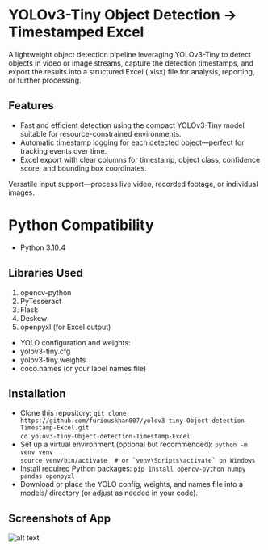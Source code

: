 # YOLOv3-Tiny Object Detection → Timestamped Excel

A lightweight object detection pipeline leveraging YOLOv3-Tiny to detect objects in video or image streams, capture the detection timestamps, and export the results into a structured Excel (.xlsx) file for analysis, reporting, or further processing.

## Features

- Fast and efficient detection using the compact YOLOv3-Tiny model suitable for resource-constrained environments.
- Automatic timestamp logging for each detected object—perfect for tracking events over time.
- Excel export with clear columns for timestamp, object class, confidence score, and bounding box coordinates.

Versatile input support—process live video, recorded footage, or individual images.
# Python Compatibility 
* Python 3.10.4

## Libraries Used
1. opencv-python
2. PyTesseract
3. Flask
4. Deskew
5. openpyxl (for Excel output)

- YOLO configuration and weights:
- yolov3-tiny.cfg
- yolov3-tiny.weights
- coco.names (or your label names file)

## Installation

- Clone this repository:
```git clone https://github.com/furiouskhan007/yolov3-tiny-Object-detection-Timestamp-Excel.git```<br>
```cd yolov3-tiny-Object-detection-Timestamp-Excel```<br>
- Set up a virtual environment (optional but recommended):
```python -m venv venv```<br>
```source venv/bin/activate  # or `venv\Scripts\activate` on Windows```<br>
- Install required Python packages:
```pip install opencv-python numpy pandas openpyxl```<br>
- Download or place the YOLO config, weights, and names file into a models/ directory (or adjust as needed in your code).


## Screenshots of App
![alt text](https://github.com/furiouskhan007/yolov3-output-into-excel-detection/blob/main/output.jpg?raw=true)

